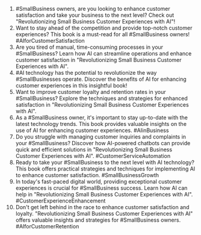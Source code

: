 1. #SmallBusiness owners, are you looking to enhance customer satisfaction and take your business to the next level? Check out "Revolutionizing Small Business Customer Experiences with AI"!
2. Want to stay ahead of the competition and provide top-notch customer experiences? This book is a must-read for all #SmallBusiness owners! #AIforCustomerSatisfaction
3. Are you tired of manual, time-consuming processes in your #SmallBusiness? Learn how AI can streamline operations and enhance customer satisfaction in "Revolutionizing Small Business Customer Experiences with AI".
4. #AI technology has the potential to revolutionize the way #SmallBusinesses operate. Discover the benefits of AI for enhancing customer experiences in this insightful book!
5. Want to improve customer loyalty and retention rates in your #SmallBusiness? Explore the techniques and strategies for enhanced satisfaction in "Revolutionizing Small Business Customer Experiences with AI".
6. As a #SmallBusiness owner, it's important to stay up-to-date with the latest technology trends. This book provides valuable insights on the use of AI for enhancing customer experiences. #AIinBusiness
7. Do you struggle with managing customer inquiries and complaints in your #SmallBusiness? Discover how AI-powered chatbots can provide quick and efficient solutions in "Revolutionizing Small Business Customer Experiences with AI". #CustomerServiceAutomation
8. Ready to take your #SmallBusiness to the next level with AI technology? This book offers practical strategies and techniques for implementing AI to enhance customer satisfaction. #SmallBusinessGrowth
9. In today's fast-paced digital world, providing exceptional customer experiences is crucial for #SmallBusiness success. Learn how AI can help in "Revolutionizing Small Business Customer Experiences with AI". #CustomerExperienceEnhancement
10. Don't get left behind in the race to enhance customer satisfaction and loyalty. "Revolutionizing Small Business Customer Experiences with AI" offers valuable insights and strategies for #SmallBusiness owners. #AIforCustomerRetention
